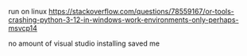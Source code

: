 run on linux
https://stackoverflow.com/questions/78559167/or-tools-crashing-python-3-12-in-windows-work-environments-only-perhaps-msvcp14

no amount of visual studio installing saved me